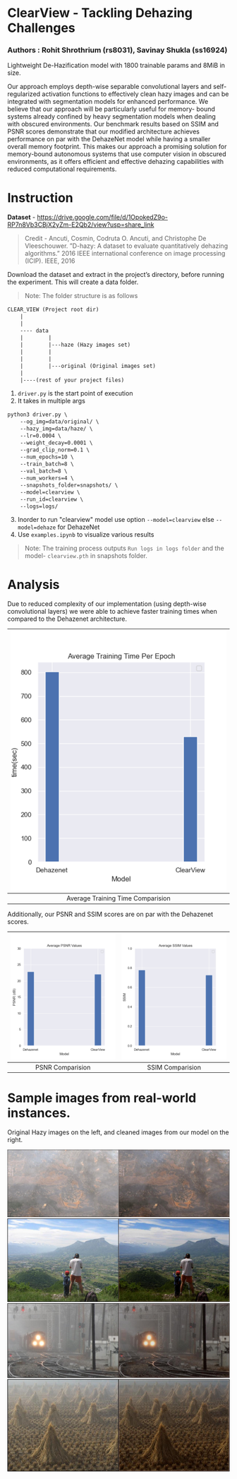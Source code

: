 # ClearView - Tackling Dehazing Challenges

### Authors : Rohit Shrothrium (rs8031), Savinay Shukla (ss16924)

Lightweight De-Hazification model with 1800 trainable params and 8MiB in size.

Our approach employs depth-wise separable convolutional layers and self-regularized activation functions to effectively clean hazy images and can be integrated with segmentation models for enhanced performance. We believe that our approach will be particularly useful for memory-
bound systems already confined by heavy segmentation models when dealing with obscured environments. Our benchmark results based on SSIM and PSNR scores demonstrate that our modified architecture achieves performance on par with the DehazeNet model while having a smaller overall memory footprint. This makes our approach a promising solution for memory-bound autonomous systems that use computer vision in obscured environments, as it offers efficient and effective dehazing capabilities with reduced computational requirements.

# Instruction

**Dataset** - https://drive.google.com/file/d/1OpokedZ9o-RP7n8Vb3CBjX2yZm-E2Qb2/view?usp=share_link
> Credit - Ancuti, Cosmin, Codruta O. Ancuti, and Christophe De Vleeschouwer. ”D-hazy: A dataset to evaluate quantitatively dehazing algorithms.” 2016 IEEE international conference on image processing (ICIP). IEEE, 2016

Download the dataset and extract in the project’s directory, before running the experiment. This will create a data folder.

>Note: The folder structure is as follows
```
CLEAR_VIEW (Project root dir)
    |
    |
    ---- data
    |        |
    |        |---haze (Hazy images set)
    |        |
    |        |
    |        |---original (Original images set)
    |
    |----(rest of your project files)
```

1. `driver.py` is the start point of execution
2. It takes in multiple args
```
python3 driver.py \
    --og_img=data/original/ \
    --hazy_img=data/haze/ \
    --lr=0.0004 \
    --weight_decay=0.0001 \
    --grad_clip_norm=0.1 \
    --num_epochs=10 \
    --train_batch=8 \
    --val_batch=8 \
    --num_workers=4 \
    --snapshots_folder=snapshots/ \
    --model=clearview \
    --run_id=clearview \
    --logs=logs/
```
3. Inorder to run "clearview" model use option `--model=clearview` else `--model=dehaze` for DehazeNet
4. Use `examples.ipynb` to visualize various results

>Note: The training process outputs `Run logs in logs folder` and the model- `clearview.pth` in snapshots folder.

# Analysis

Due to reduced complexity of our implementation (using depth-wise convolutional layers) we were able to achieve faster training times when compared to the Dehazenet architecture.

| ![Alt text](plots/avg_training_time.png) | 
|:--:| 
| Average Training Time Comparision |


Additionally, our PSNR and SSIM scores are on par with the Dehazenet scores.

| ![Alt text](plots/avg_psnr.png) | ![Alt text](plots/avg_ssim.png) | 
|:--:|:--:|
| PSNR Comparision| SSIM Comparision |

# Sample images from real-world instances.

Original Hazy images on the left, and cleaned images from our model on the right.

![Alt text](sample_results/sample1.JPG)
![Alt text](sample_results/sample2.JPG)
![Alt text](sample_results/sample3.JPG)
![Alt text](sample_results/sample4.JPG)
